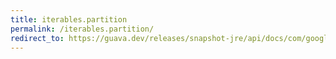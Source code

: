 ```yaml
---
title: iterables.partition
permalink: /iterables.partition/
redirect_to: https://guava.dev/releases/snapshot-jre/api/docs/com/google/common/collect/Iterables.html#partition-java.lang.Iterable-int-
---
```

